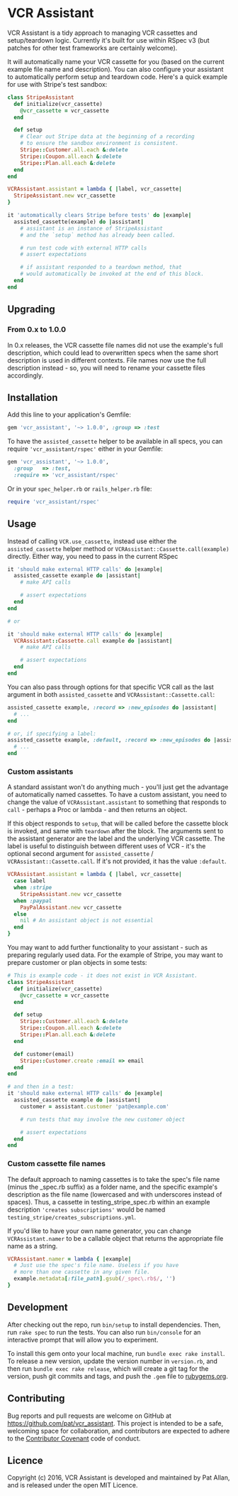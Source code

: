 # VCR Assistant

VCR Assistant is a tidy approach to managing VCR cassettes and setup/teardown logic. Currently it's built for use within RSpec v3 (but patches for other test frameworks are certainly welcome).

It will automatically name your VCR cassette for you (based on the current example file name and description). You can also configure your assistant to automatically perform setup and teardown code. Here's a quick example for use with Stripe's test sandbox:

```ruby
class StripeAssistant
  def initialize(vcr_cassette)
    @vcr_cassette = vcr_cassette
  end

  def setup
    # Clear out Stripe data at the beginning of a recording
    # to ensure the sandbox environment is consistent.
    Stripe::Customer.all.each &:delete
    Stripe::Coupon.all.each &:delete
    Stripe::Plan.all.each &:delete
  end
end

VCRAssistant.assistant = lambda { |label, vcr_cassette|
  StripeAssistant.new vcr_cassette
}

it 'automatically clears Stripe before tests' do |example|
  assisted_cassette(example) do |assistant|
    # assistant is an instance of StripeAssistant
    # and the `setup` method has already been called.

    # run test code with external HTTP calls
    # assert expectations

    # if assistant responded to a teardown method, that
    # would automatically be invoked at the end of this block.
  end
end
```

## Upgrading

### From 0.x to 1.0.0

In 0.x releases, the VCR cassette file names did not use the example's full description, which could lead to overwritten specs when the same short description is used in different contexts. File names now use the full description instead - so, you will need to rename your cassette files accordingly.

## Installation

Add this line to your application's Gemfile:

```ruby
gem 'vcr_assistant', '~> 1.0.0', :group => :test
```

To have the `assisted_cassette` helper to be available in all specs, you can require `'vcr_assistant/rspec'` either in your Gemfile:

```ruby
gem 'vcr_assistant', '~> 1.0.0',
  :group   => :test,
  :require => 'vcr_assistant/rspec'
```

Or in your `spec_helper.rb` or `rails_helper.rb` file:

```ruby
require 'vcr_assistant/rspec'
```

## Usage

Instead of calling `VCR.use_cassette`, instead use either the `assisted_cassette` helper method or `VCRAssistant::Cassette.call(example)` directly. Either way, you need to pass in the current RSpec

```ruby
it 'should make external HTTP calls' do |example|
  assisted_cassette example do |assistant|
    # make API calls

    # assert expectations
  end
end

# or

it 'should make external HTTP calls' do |example|
  VCRAssistant::Cassette.call example do |assistant|
    # make API calls

    # assert expectations
  end
end
```

You can also pass through options for that specific VCR call as the last argument in both `assisted_cassette` and `VCRAssistant::Cassette.call`:

```ruby
assisted_cassette example, :record => :new_episodes do |assistant|
  # ...
end

# or, if specifying a label:
assisted_cassette example, :default, :record => :new_episodes do |assistant|
  # ...
end
```

### Custom assistants

A standard assistant won't do anything much - you'll just get the advantage of automatically named cassettes. To have a custom assistant, you need to change the value of `VCRAssistant.assistant` to something that responds to `call` - perhaps a Proc or lambda - and then returns an object.

If this object responds to `setup`, that will be called before the cassette block is invoked, and same with `teardown` after the block. The arguments sent to the assistant generator are the label and the underlying VCR cassette. The label is useful to distinguish between different uses of VCR - it's the optional second argument for `assisted_cassette` / `VCRAssistant::Cassette.call`. If it's not provided, it has the value `:default`.

```ruby
VCRAssistant.assistant = lambda { |label, vcr_cassette|
  case label
  when :stripe
    StripeAssistant.new vcr_cassette
  when :paypal
    PayPalAssistant.new vcr_cassette
  else
    nil # An assistant object is not essential
  end
}
```

You may want to add further functionality to your assistant - such as preparing regularly used data. For the example of Stripe, you may want to prepare customer or plan objects in some tests:

```ruby
# This is example code - it does not exist in VCR Assistant.
class StripeAssistant
  def initialize(vcr_cassette)
    @vcr_cassette = vcr_cassette
  end

  def setup
    Stripe::Customer.all.each &:delete
    Stripe::Coupon.all.each &:delete
    Stripe::Plan.all.each &:delete
  end

  def customer(email)
    Stripe::Customer.create :email => email
  end
end

# and then in a test:
it 'should make external HTTP calls' do |example|
  assisted_cassette example do |assistant|
    customer = assistant.customer 'pat@example.com'

    # run tests that may involve the new customer object

    # assert expectations
  end
end
```

### Custom cassette file names

The default approach to naming cassettes is to take the spec's file name (minus the _spec.rb suffix) as a folder name, and the specific example's description as the file name (lowercased and with underscores instead of spaces). Thus, a cassette in testing_stripe_spec.rb within an example description `'creates subscriptions'` would be named `testing_stripe/creates_subscriptions.yml`.

If you'd like to have your own name generator, you can change `VCRAssistant.namer` to be a callable object that returns the appropriate file name as a string.

```ruby
VCRAssistant.namer = lambda { |example|
  # Just use the spec's file name. Useless if you have
  # more than one cassette in any given file.
  example.metadata[:file_path].gsub(/_spec\.rb$/, '')
}
```

## Development

After checking out the repo, run `bin/setup` to install dependencies. Then, run `rake spec` to run the tests. You can also run `bin/console` for an interactive prompt that will allow you to experiment.

To install this gem onto your local machine, run `bundle exec rake install`. To release a new version, update the version number in `version.rb`, and then run `bundle exec rake release`, which will create a git tag for the version, push git commits and tags, and push the `.gem` file to [rubygems.org](https://rubygems.org).

## Contributing

Bug reports and pull requests are welcome on GitHub at https://github.com/pat/vcr_assistant. This project is intended to be a safe, welcoming space for collaboration, and contributors are expected to adhere to the [Contributor Covenant](http://contributor-covenant.org) code of conduct.

## Licence

Copyright (c) 2016, VCR Assistant is developed and maintained by Pat Allan, and is released under the open MIT Licence.
